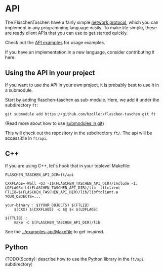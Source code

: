 API
===

The FlaschenTaschen have a fairly simple [network protocol](../protocols.md),
which you can implement in any programming language easily.
To make life simple, these are ready client APIs that you can use to get
started quickly.

Check out the [API examples](../examples-api) for usage examples.

If you have an implementation in a new language, consider contributing it here.

## Using the API in your project

If you want to use the API in your own project, it is probably best to use
it in a submodule.

Start by adding flaschen-taschen as sub-module. Here, we add it under the
subdirectory `ft`:

```
git submodule add https://github.com/hzeller/flaschen-taschen.git ft
```

(Read more about how to use [submodules in git][git-submodules])

This will check out the repository in the subdirectory `ft/`. The api
will be accessible in `ft/api`.

## C++
If you are using C++, let's hook that in your toplevel Makefile:

```
FLASCHEN_TASCHEN_API_DIR=ft/api

CXXFLAGS=-Wall -O3 -I$(FLASCHEN_TASCHEN_API_DIR)/include -I.
LDFLAGS=-L$(FLASCHEN_TASCHEN_API_DIR)/lib -lftclient
FTLIB=$(FLASCHEN_TASCHEN_API_DIR)/lib/libftclient.a
YOUR_OBJECTS=...

your-binary : $(YOUR_OBJECTS) $(FTLIB)
	$(CXX) $(CXXFLAGS) -o $@ $< $(LDFLAGS)

$(FTLIB) :
	make -C $(FLASCHEN_TASCHEN_API_DIR)/lib
```

See the [../examples-api/Makefile](../examples-api/Makefile) to get inspired.

## Python
(TODO(Scotty): describe how to use the Python library in the `ft/api`
subdirectory)

[git-submodules]: http://git-scm.com/book/en/Git-Tools-Submodules
